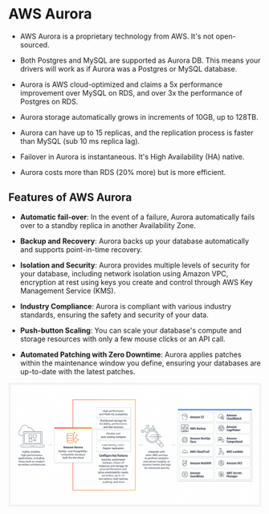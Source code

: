 # AWS Aurora

- AWS Aurora is a proprietary technology from AWS. It's not open-sourced.

- Both Postgres and MySQL are supported as Aurora DB. This means your drivers will work as if Aurora was a Postgres or MySQL database.

- Aurora is AWS cloud-optimized and claims a 5x performance improvement over MySQL on RDS, and over 3x the performance of Postgres on RDS.

- Aurora storage automatically grows in increments of 10GB, up to 128TB.

- Aurora can have up to 15 replicas, and the replication process is faster than MySQL (sub 10 ms replica lag).

- Failover in Aurora is instantaneous. It's High Availability (HA) native.

- Aurora costs more than RDS (20% more) but is more efficient.

## Features of AWS Aurora

- **Automatic fail-over**: In the event of a failure, Aurora automatically fails over to a standby replica in another Availability Zone.

- **Backup and Recovery**: Aurora backs up your database automatically and supports point-in-time recovery.

- **Isolation and Security**: Aurora provides multiple levels of security for your database, including network isolation using Amazon VPC, encryption at rest using keys you create and control through AWS Key Management Service (KMS).

- **Industry Compliance**: Aurora is compliant with various industry standards, ensuring the safety and security of your data.

- **Push-button Scaling**: You can scale your database's compute and storage resources with only a few mouse clicks or an API call.

- **Automated Patching with Zero Downtime**: Aurora applies patches within the maintenance window you define, ensuring your databases are up-to-date with the latest patches.

![Aurora](../resources/images/aurora.png)